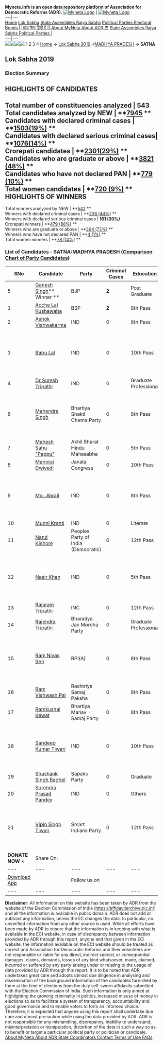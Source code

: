 **Myneta.info is an open data repository platform of Association for Democratic Reforms (ADR).**
[![Myneta Logo](https://www.myneta.info/lib/img/myneta-logo.png)](https://www.myneta.info/) | [![Myneta Logo](https://www.myneta.info/lib/img/adr-logo.png)](https://adrindia.org)  
---|---  
[Home](https://www.myneta.info/) [Lok Sabha](https://www.myneta.info/#ls "Lok Sabha") [ State Assemblies ](https://www.myneta.info/#sa "State Assemblies") [Rajya Sabha](https://www.myneta.info/#rs "Rajya Sabha") [Political Parties ](https://www.myneta.info/party "Political Parties") [ Electoral Bonds ](https://www.myneta.info/electoral_bonds "Electoral Bonds") [ || माय नेता हिंदी में || ](https://translate.google.co.in/translate?prev=hp&hl=en&js=y&u=www.myneta.info&sl=en&tl=hi&history_state0=) [ About MyNeta ](https://adrindia.org/content/about-myneta) [ About ADR ](https://adrindia.org/about-adr/who-we-are) [☰](javascript:void\(0\))
[ State Assemblies ](https://www.myneta.info/#sa "State Assemblies") [ Rajya Sabha ](https://www.myneta.info/#rs "Rajya Sabha") [ Political Parties ](https://www.myneta.info/party "Political Parties")
|   
---|---  
![](https://www.myneta.info/lib/img/banner/banner-1.png)![](https://www.myneta.info/lib/img/banner/banner-2.png)![](https://www.myneta.info/lib/img/banner/banner-3.png)![](https://www.myneta.info/lib/img/banner/banner-4.png)
1  2  3  4 
[Home](https://www.myneta.info/) → [Lok Sabha 2019](https://www.myneta.info/LokSabha2019/)→[MADHYA PRADESH](https://www.myneta.info/LokSabha2019/index.php?action=show_constituencies&state_id=45) → **SATNA**
### 
## Lok Sabha 2019
###  Election Summary 
HIGHLIGHTS OF CANDIDATES  
---  
Total number of constituencies analyzed |  543   
Total candidates analyzed by NEW | **[7945](https://www.myneta.info/LokSabha2019/index.php?action=summary&subAction=candidates_analyzed&sort=candidate#summary) **  
Candidates with declared criminal cases | **[1503(19%)](https://www.myneta.info/LokSabha2019/index.php?action=summary&subAction=crime&sort=candidate#summary) **  
Candidates with declared serious criminal cases| **[1076(14%)](https://www.myneta.info/LokSabha2019/index.php?action=summary&subAction=serious_crime&sort=candidate#summary) **  
Crorepati candidates | **[2301(29%)](https://www.myneta.info/LokSabha2019/index.php?action=summary&subAction=crorepati&sort=candidate#summary) **  
Candidates who are graduate or above | **[3821 (48%)](https://www.myneta.info/LokSabha2019/index.php?action=summary&subAction=education&sort=candidate#summary) **  
Candidates who have not declared PAN | **[779 (10%)](https://www.myneta.info/LokSabha2019/index.php?action=summary&subAction=without_pan&sort=candidate#summary) **  
Total women candidates | **[720 (9%)](https://www.myneta.info/LokSabha2019/index.php?action=summary&subAction=women_candidate&sort=candidate#summary) **  
HIGHLIGHTS OF WINNERS  
---  
Total winners analyzed by NEW | **[542](https://www.myneta.info/LokSabha2019/index.php?action=summary&subAction=winner_analyzed&sort=candidate#summary) **  
Winners with declared criminal cases | **[236 (44%)](https://www.myneta.info/LokSabha2019/index.php?action=summary&subAction=winner_crime&sort=candidate#summary) **  
Winners with declared serious criminal cases | **[161 (30%)](https://www.myneta.info/LokSabha2019/index.php?action=summary&subAction=winner_serious_crime&sort=candidate#summary)**  
Crorepati winners | **[479 (88%)](https://www.myneta.info/LokSabha2019/index.php?action=summary&subAction=winner_crorepati&sort=candidate#summary) **  
Winners who are graduate or above | **[394 (73%)](https://www.myneta.info/LokSabha2019/index.php?action=summary&subAction=winner_education&sort=candidate#summary) **  
Winners who have not declared PAN | **[4 (1%)](https://www.myneta.info/LokSabha2019/index.php?action=summary&subAction=winner_without_pan&sort=candidate#summary) **  
Total women winners | **[78 (14%)](https://www.myneta.info/LokSabha2019/index.php?action=summary&subAction=winner_women&sort=candidate#summary) **  
### List of Candidates - SATNA:MADHYA PRADESH ([Comparison Chart of Party Candidates](https://www.myneta.info/LokSabha2019/comparisonchart.php?constituency_id=662))
SNo | Candidate| Party| Criminal Cases| Education| Age| Total Assets| Liabilities  
---|---|---|---|---|---|---|---  
5  | [Ganesh Singh](https://www.myneta.info/LokSabha2019/candidate.php?candidate_id=11223)** Winner ** | BJP | **2** | Post Graduate| 56 | Rs 4,17,19,076 ~ 4 Crore+ | Rs 0 ~   
1  | [Acche Lal Kushawaha](https://www.myneta.info/LokSabha2019/candidate.php?candidate_id=11607) | BSP | **2** | 8th Pass| 63 | Rs 2,48,46,270 ~ 2 Crore+ | Rs 7,46,000 ~ 7 Lacs+  
2  | [Ashok Vishwakarma](https://www.myneta.info/LokSabha2019/candidate.php?candidate_id=12043) | IND | 0 | 8th Pass| 47 | Rs 7,22,500 ~ 7 Lacs+ | Rs 0 ~   
3  | [Babu Lal](https://www.myneta.info/LokSabha2019/candidate.php?candidate_id=11618) | IND | 0 | 10th Pass| 36 | ![](https://myneta.info/image_v2.php?myneta_folder=LokSabha2019&candidate_id=11618&col=ta) | ![](https://myneta.info/image_v2.php?myneta_folder=LokSabha2019&candidate_id=11618&col=lia)  
4  | [Dr Suresh Tripathi](https://www.myneta.info/LokSabha2019/candidate.php?candidate_id=11617) | IND | 0 | Graduate Professional| 62 | Rs 1,66,38,328 ~ 1 Crore+ | Rs 9,00,000 ~ 9 Lacs+  
6  | [Mahendra Singh](https://www.myneta.info/LokSabha2019/candidate.php?candidate_id=11615) | Bhartiya Shakti Chetna Party | 0 | 8th Pass| 69 | ![](https://myneta.info/image_v2.php?myneta_folder=LokSabha2019&candidate_id=11615&col=ta) | ![](https://myneta.info/image_v2.php?myneta_folder=LokSabha2019&candidate_id=11615&col=lia)  
7  | [Mahesh Sahu "Pappu"](https://www.myneta.info/LokSabha2019/candidate.php?candidate_id=12045) | Akhil Bharat Hindu Mahasabha | 0 | 5th Pass| 52 | Rs 40,57,018 ~ 40 Lacs+ | Rs 0 ~   
8  | [Manoraj Dwivedi](https://www.myneta.info/LokSabha2019/candidate.php?candidate_id=12046) | Janata Congress | 0 | 10th Pass| 41 | Rs 47,55,000 ~ 47 Lacs+ | Rs 0 ~   
9  | [Mo. Jibrail](https://www.myneta.info/LokSabha2019/candidate.php?candidate_id=12047) | IND | 0 | 8th Pass| 51 | ![](https://myneta.info/image_v2.php?myneta_folder=LokSabha2019&candidate_id=12047&col=ta) | ![](https://myneta.info/image_v2.php?myneta_folder=LokSabha2019&candidate_id=12047&col=lia)  
10  | [Munni Kranti](https://www.myneta.info/LokSabha2019/candidate.php?candidate_id=11616) | IND | 0 | Literate| 54 | Rs 26,19,000 ~ 26 Lacs+ | Rs 0 ~   
11  | [Nand Kishore](https://www.myneta.info/LokSabha2019/candidate.php?candidate_id=11614) | Peoples Party of India (Democratic) | 0 | 12th Pass| 40 | Rs 22,00,000 ~ 22 Lacs+ | Rs 0 ~   
12  | [Nasir Khan](https://www.myneta.info/LokSabha2019/candidate.php?candidate_id=11613) | IND | 0 | 5th Pass| 66 | ![](https://myneta.info/image_v2.php?myneta_folder=LokSabha2019&candidate_id=11613&col=ta) | ![](https://myneta.info/image_v2.php?myneta_folder=LokSabha2019&candidate_id=11613&col=lia)  
13  | [Rajaram Tripathi](https://www.myneta.info/LokSabha2019/candidate.php?candidate_id=11224) | INC | 0 | 12th Pass| 66 | Rs 15,03,75,545 ~ 15 Crore+ | Rs 1,88,44,623 ~ 1 Crore+  
14  | [Rajendra Tripathi](https://www.myneta.info/LokSabha2019/candidate.php?candidate_id=12049) | Bharatiya Jan Morcha Party | 0 | Graduate Professional| 52 | Rs 1,29,500 ~ 1 Lacs+ | Rs 0 ~   
15  | [Ram Nivas Sen](https://www.myneta.info/LokSabha2019/candidate.php?candidate_id=11611) | RPI(A) | 0 | 8th Pass| 58 | ![](https://myneta.info/image_v2.php?myneta_folder=LokSabha2019&candidate_id=11611&col=ta) | ![](https://myneta.info/image_v2.php?myneta_folder=LokSabha2019&candidate_id=11611&col=lia)  
16  | [Ram Vishwash Pal](https://www.myneta.info/LokSabha2019/candidate.php?candidate_id=12050) | Rashtriya Samaj Paksha | 0 | 8th Pass| 52 | Rs 13,82,000 ~ 13 Lacs+ | Rs 0 ~   
17  | [Ramkushal Kewat](https://www.myneta.info/LokSabha2019/candidate.php?candidate_id=11608) | Bhartiya Manav Samaj Party | 0 | 8th Pass| 42 | Rs 31,14,765 ~ 31 Lacs+ | Rs 0 ~   
18  | [Sandeep Kumar Tiwari](https://www.myneta.info/LokSabha2019/candidate.php?candidate_id=12051) | IND | 0 | 10th Pass| 45 | ![](https://myneta.info/image_v2.php?myneta_folder=LokSabha2019&candidate_id=12051&col=ta) | ![](https://myneta.info/image_v2.php?myneta_folder=LokSabha2019&candidate_id=12051&col=lia)  
19  | [Shashank Singh Baghel](https://www.myneta.info/LokSabha2019/candidate.php?candidate_id=11610) | Sapaks Party | 0 | Graduate| 26 | Rs 2,33,985 ~ 2 Lacs+ | Rs 0 ~   
20  | [Surendra Prasad Pandey](https://www.myneta.info/LokSabha2019/candidate.php?candidate_id=12052) | IND | 0 | Others| 68 | Rs 31,12,401 ~ 31 Lacs+ | Rs 63,000 ~ 63 Thou+  
21  | [Vipin Singh Tiwari](https://www.myneta.info/LokSabha2019/candidate.php?candidate_id=12053) | Smart Indians Party | 0 | 12th Pass| 35 | ![](https://myneta.info/image_v2.php?myneta_folder=LokSabha2019&candidate_id=12053&col=ta) | ![](https://myneta.info/image_v2.php?myneta_folder=LokSabha2019&candidate_id=12053&col=lia)  
|  **DONATE NOW** × |  Share On:  | [](https://api.whatsapp.com/send?text=https%3A%2F%2Fmyneta.info%2Fpunjab2022%2Findex.php%3Faction%3Dshow_constituencies%26state_id%3D19) | [](https://www.facebook.com/sharer/sharer.php?u=https%3A%2F%2Fmyneta.info%2Fpunjab2022%2Findex.php%3Faction%3Dshow_constituencies%26state_id%3D19) | [](https://twitter.com/share?url=https%3A%2F%2Fmyneta.info%2Fpunjab2022%2Findex.php%3Faction%3Dshow_constituencies%26state_id%3D19)  
---|---|---|---|---  
| [ Download App ](https://play.google.com/store/apps/details?id=com.webrosoft.myneta1&pcampaignid=pcampaignidMKT-Other-global-all-co-prtnr-py-PartBadge-Mar2515-1) | [](https://play.google.com/store/apps/details?id=com.webrosoft.myneta1&pcampaignid=pcampaignidMKT-Other-global-all-co-prtnr-py-PartBadge-Mar2515-1) |  Follow us on  | [](https://www.facebook.com/adrindia.org/) | [](https://twitter.com/adrspeaks) | [](https://groups.google.com/g/national-election-watch?hl=en&pli=1) | [](https://www.instagram.com/adrspeaks/) | [](https://www.youtube.com/user/adrspeaks) | [](https://sharechat.com/profile/adrspeaks)  
---|---|---|---|---|---|---|---|---  
**Disclaimer:** All information on this website has been taken by ADR from the website of the Election Commission of India (https://affidavitarchive.nic.in/) and all the information is available in public domain. ADR does not add or subtract any information, unless the EC changes the data. In particular, no unverified information from any other source is used. While all efforts have been made by ADR to ensure that the information is in keeping with what is available in the ECI website, in case of discrepancy between information provided by ADR through this report, anyone and that given in the ECI website, the information available on the ECI website should be treated as correct and Association for Democratic Reforms and their volunteers are not responsible or liable for any direct, indirect special, or consequential damages, claims, demands, losses of any kind whatsoever, made, claimed, incurred or suffered by any party arising under or relating to the usage of data provided by ADR through this report. It is to be noted that ADR undertakes great care and adopts utmost due diligence in analysing and dissemination of the background information of the candidates furnished by them at the time of elections from the duly self-sworn affidavits submitted with the Election Commission of India. Such information is only aimed at highlighting the growing criminality in politics, increased misuse of money in elections so as to facilitate a system of transparency, accountability and good governance and to enable voters to form an informed choice. Therefore, it is expected that anyone using this report shall undertake due care and utmost precaution while using the data provided by ADR. ADR is not responsible for any mishandling, discrepancy, inability to understand, misinterpretation or manipulation, distortion of the data in such a way so as to benefit or target a particular political party or politician or candidate. 
[ About MyNeta ](https://adrindia.org/content/about-myneta) [ About ADR ](https://adrindia.org/about-adr/who-we-are) [ State Coordinators ](https://adrindia.org/about-adr/state-coordinators) [ Contact ](https://adrindia.org/contact-us) [ Terms of Use ](https://adrindia.org/content/adr-terms-use) [ FAQs ](https://adrindia.org/content/faqs)
